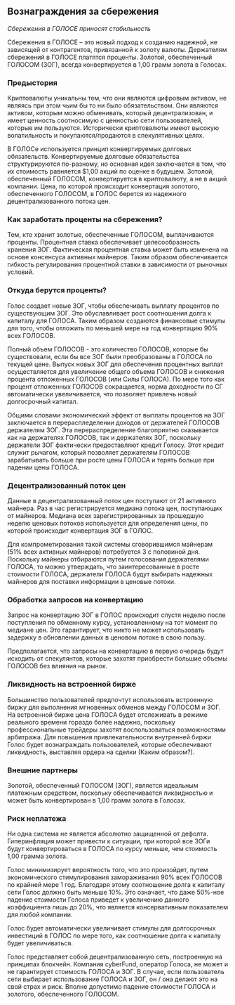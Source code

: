 ## Вознаграждения за сбережения
_Сбережения в ГОЛОСЕ приносят стабильность_

Сбережения в ГОЛОСЕ – это новый подход к созданию надежной, не зависящей от контрагентов, привязанной к золоту валюты. Держателям сбережений в ГОЛОСЕ платятся проценты. Золотой, обеспеченный ГОЛОСОМ (ЗОГ), всегда конвертируется в 1,00 грамм золота в Голосах.

### Предыстория

Криптовалюты уникальны тем, что они являются цифровым активом, не являясь при этом чьим бы то ни было обязательством. Они являются активом, которым можно обменивать, который децентрализован, и имеет ценность соотносимую с ценностью сети пользователей, которые им пользуются. Исторически криптовалюты имеют высокую волатильность и покупаются/продаются в спекулятивных целях.

В ГОЛОСе используется принцип конвертируемых долговых обязательств. Конвертируемые долговые обязательства структурируются по-разному, но основная идея заключается в том, что их стоимость равняется $1,00 акций по оценке в будущем. Зотолой, обеспеченный ГОЛОСОМ, конвертируется в криптовалюту, а не в акций  компании. Цена, по которой происходит конвертация золотого, обеспеченного ГОЛОСОМ, в ГОЛОС берется из надежного децентрализованного потока цен.

### Как заработать проценты на сбережения?

Тем, кто хранит золотые, обеспеченные ГОЛОСОМ, выплачиваются проценты. Процентная ставка обеспечивает целесообразность хранения ЗОГ. Фактическая процентная ставка может быть изменена на основе консенсуса активных майнеров. Таким образом обеспечивается гибкость регулирования процентной ставки в зависимости от рыночных условий.

### Откуда берутся проценты?

Голос создает новые ЗОГ, чтобы обеспечивать выплату процентов по существующим ЗОГ. Это обуславливает рост соотношения долга к капиталу для ГОЛОСА. Таким образом  создаются финансовые стимулы для того, чтобы отложить по меньшей мере на год конвертацию 90% всех ГОЛОСОВ. 

Полный объем ГОЛОСОВ - это количество ГОЛОСОВ, которые бы существовали, если бы все ЗОГ были преобразованы в ГОЛОСА по текущей цене. Выпуск новых ЗОГ для обеспечения процентных выплат осуществляется для увеличение общего объема ГОЛОСОВ и снижения процента отложенных ГОЛОСОВ (или Силы ГОЛОСА). По мере того как процент отложенных ГОЛОСОВ сокращается, норма доходности по СГ автоматически увеличивается, что позволяет привлечь новый долгосрочный капитал.

Общими словами экономический эффект от выплаты процентов на ЗОГ заключается в перераспледелении доходов от держателей ГОЛОСОВ держателям ЗОГ. Эта перераспределение благоприятно сказывается как на держателях ГОЛОСОВ, так и держателях ЗОГ, поскольку держатели ЗОГ фактически предоставляют кредит Голосу. Этот кредит служит рычагом, который позволяет держателям ГОЛОСОВ зарабатывать больше при росте цены ГОЛОСА и терять больше при падении цены ГОЛОСА.

### Децентрализованный поток цен

Данные в децентрализованный поток цен поступают от 21 активного майнера. Раз в час регистрируется медиана потока цен, поступающих от майнеров. Медиана всех зарегистрированных за прошедшую неделю ценовых потоков используется для определения цены, по которой происходит конвертация ЗОГ в ГОЛОС. 

Для компрометирования такой системы сговорившимся майнерам (51% всех активных майнеров) потребуется 3 с половиной дня. Поскольку майнеры отбираются путем голосования держателями ГОЛОСА, то можно утверждать, что заинтересованные в росте стоимости ГОЛОСА, держатели ГОЛОСА будут выбирать надежных майнеров для поставки информации в ценовые потоки.

### Обработка запросов на конвертацию

Запрос на конвертацию ЗОГ в ГОЛОС происходит спустя неделю после поступления по обменному курсу, установленному на тот момент по медиане цен. Это гарантирует, что никто не может использовать задержку в обновлении данных в ценовом потоке в свою пользу.

Предполагается, что запросы на конвертацию в первую очередь будут исходить от спекулянтов, которые захотят приобрести большие объемы ГОЛОСОВ без влияния на рынок.

### Ликвидность на встроенной бирже

Большинство пользователей предпочтут использовать встроенную биржу для выполнения мгновенных обменов между ГОЛОСОМ и ЗОГ. На встроенной бирже цена ГОЛОСА будет отслеживать в режиме реального времени гораздо более надежно, поскольку профессиональные трейдеры захотят воспользоваться возможностями арбитража. Для повышения привлекательности внутренней биржи Голос будет вознаграждать пользователей, которые обеспечивают ликвидность, выставляя ордера на сделки (Каким образом?).

### Внешние партнеры

Золотой, обеспеченный ГОЛОСОМ (ЗОГ), является идеальным платежным средством, поскольку обеспечивается ликвидностью и может быть конвертирован в 1,00 грамм золота в Голосах.

### Риск неплатежа

Ни одна система не является абсолютно защищенной от дефолта. Гиперинфляция может привести к ситуации, при которой все ЗОГи будут конвертироваться в ГОЛОСА по курсу меньше, чем стоимость 1,00 грамма золота. 

Голос минимизирует вероятность того, что это произойдет, путем  экономического стимулирования замораживания 90% всех ГОЛОСОВ по крайней мере 1 год. Благодаря этому соотношение долга к капиталу сети Голос должно быть меньше 10%. Это означает, что даже 50%-ное падение стоимости Голоса приведет к увеличению данного коэффициента лишь до 20%, что является консервативным показателем для любой компании. 

Голос будет автоматически увеличивает стимулы для долгосрочных инвестиций в ГОЛОС по мере того, как соотношение долга к капиталу будет увеличиваться.

Голос представляет собой децентрализованную сеть, построенную на принципах блокчейн. Компания cyberFund, оператор Голоса, не может и не гарантирует стоимость ГОЛОСА и ЗОГ. В случае, если пользователь сети выбирает использование ГОЛОСА и ЗОГ, он / она делают это на свой страх и риск. Вполне допустимо падение стоимости ГОЛОСА и золотого, обеспеченного ГОЛОСОМ.
